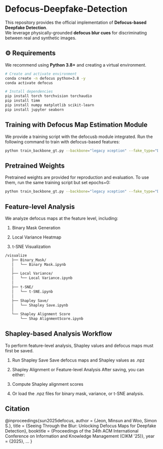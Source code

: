 # Defocus-Deepfake-Detection

This repository provides the official implementation of **Defocus-based Deepfake Detection**.  
We leverage physically-grounded **defocus blur cues** for discriminating between real and synthetic images.  

## ⚙️ Requirements
We recommend using **Python 3.8+** and creating a virtual environment.

```bash
# Create and activate environment
conda create -n defocus python=3.8 -y
conda activate defocus

# Install dependencies
pip install torch torchvision torchaudio
pip install timm
pip install numpy matplotlib scikit-learn
pip install jupyter seaborn
```
## Training with Defocus Map Estimation Module

We provide a training script with the defocusb module integrated.
Run the following command to train with defocus-based features:

```bash
python train_backbone_gt.py --backbone="legacy xception" --fake_type="Deepfakes"

```

## Pretrained Weights

Pretrained weights are provided for reproduction and evaluation.
To use them, run the same training script but set epochs=0:

```bash
python train_backbone_gt.py --backbone="legacy xception" --fake_type="Deepfakes" --epochs=0

```

## Feature-level Analysis 
We analyze defocus maps at the feature level, including:

1. Binary Mask Generation

2. Local Variance Heatmap

3. t-SNE Visualization

```bash
/visualize
   ├── Binary_Mask/
   │   └── Binary Mask.ipynb
   │
   ├── Local Variance/
   │   └── Local Variance.ipynb
   │
   ├── t-SNE/
   │   └── t-SNE.ipynb
   │
   ├── Shapley Save/
   │   └── Shapley Save.ipynb
   │
   └── Shapley Alignment Score
       └── Shap AlignmentScore.ipynb

```

## Shapley-based Analysis Workflow
To perform feature-level analysis, Shapley values and defocus maps must first be saved.

1. Run Shapley Save
  Save defocus maps and Shapley values as .npz

2. Shapley Alignment or Feature-level Analysis
  After saving, you can either:

3. Compute Shapley alignment scores

4. Or load the .npz files for binary mask, variance, or t-SNE analysis.

## Citation
@inproceedings{sun2025defocus,
  author    = {Jeon, Minsun and Woo, Simon S.},
  title     = {Seeing Through the Blur: Unlocking Defocus Maps for Deepfake Detection},
  booktitle = {Proceedings of the 34th ACM International Conference on Information and Knowledge Management (CIKM '25)},
  year      = {2025},
  ...
}

